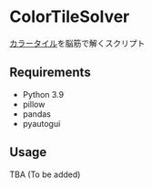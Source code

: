 # ColorTileSolver

[カラータイル](https://www.gamesaien.com/game/color_tiles/)を脳筋で解くスクリプト

## Requirements
- Python 3.9
- pillow
- pandas
- pyautogui

## Usage

TBA (To be added)
